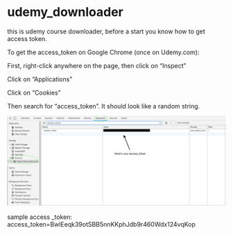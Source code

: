 # udemy_downloader
this is udemy course downloader, before a start you know how  to get access token.

To get the access_token on Google Chrome (once on Udemy.com):

First, right-click anywhere on the page, then click on “Inspect”

Click on “Applications”

Click on “Cookies”

Then search for “access_token”. It should look like a random string.

<img src='acces_token.png'></img>

sample access _token:
access_token=BwlEeqk39otSBB5nnKKphJdb9r460Wdx124vqKop

